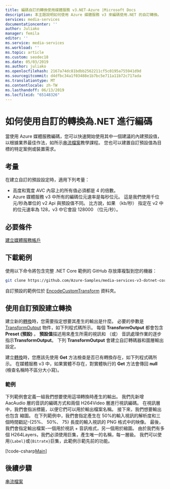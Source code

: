 ```yaml
---
title: 編碼自訂的轉換使用媒體服務 v3.NET-Azure |Microsoft Docs
description: 本主題說明如何使用 Azure 媒體服務 v3 來編碼使用.NET 的自訂轉換。
services: media-services
documentationcenter: ''
author: Juliako
manager: femila
editor: ''
ms.service: media-services
ms.workload: ''
ms.topic: article
ms.custom: seodec18
ms.date: 05/03/2019
ms.author: juliako
ms.openlocfilehash: 2167a74dc81bdbb2562211cf5c0195a755941d9d
ms.sourcegitcommit: d4dfbc34a1f03488e1b7bc5e711a11b72c717ada
ms.translationtype: MT
ms.contentlocale: zh-TW
ms.lasthandoff: 06/13/2019
ms.locfileid: "65148326"
---
```

# <a name="how-to-encode-with-a-custom-transform---net"></a>如何使用自訂的轉換為.NET 進行編碼

當使用 Azure 媒體服務編碼，您可以快速開始使用其中一個建議的內建預設值，以根據業界最佳作法，如所示[串流檔案](stream-files-tutorial-with-api.md)教學課程。 您也可以建置自訂預設值為目標的特定案例或裝置需求。

## <a name="considerations"></a>考量

在建立自訂的預設設定時，適用下列考量：

* 高度和寬度 AVC 內容上的所有值必須都是 4 的倍數。
* Azure 媒體服務 v3 中所有的編碼位元速率是每秒位元。 這是我們使用千位元/秒為單位的 v2 Api 與預設值不同。 比方說，如果 （kb/秒） 指定在 v2 中的位元速率為 128，v3 中它會設 128000 （位元/秒）。

## <a name="prerequisites"></a>必要條件 

[建立媒體服務帳戶](create-account-cli-how-to.md)

## <a name="download-the-sample"></a>下載範例

使用以下命令將包含完整 .NET Core 範例的 GitHub 存放庫複製到您的機器：  

 ```bash
 git clone https://github.com/Azure-Samples/media-services-v3-dotnet-core-tutorials.git
 ```
 
自訂預設的範例位於 [EncodeCustomTransform](https://github.com/Azure-Samples/media-services-v3-dotnet-core-tutorials/blob/master/NETCore/EncodeCustomTransform/) 資料夾。

## <a name="create-a-transform-with-a-custom-preset"></a>使用自訂預設建立轉換 

建立新的[轉換](https://docs.microsoft.com/rest/api/media/transforms)時，您需要指定想要其產生的輸出是什麼。 必要的參數是 [TransformOutput](https://docs.microsoft.com/rest/api/media/transforms/createorupdate#transformoutput) 物件，如下列程式碼所示。 每個 **TransformOutput** 都會包含 **Preset (預設)** 。 **預設值**描述用來產生所需的視訊和 （或） 音訊處理作業的逐步指示**TransformOutput**。 下列 **TransformOutput** 會建立自訂轉碼器和圖層輸出設定。

建立[轉換](https://docs.microsoft.com/rest/api/media/transforms)時，您應該先使用 **Get** 方法檢查是否已有轉換存在，如下列程式碼所示。 在媒體服務 v3 中，如果實體不存在，對實體執行的 **Get** 方法會傳回 **null** (檢查名稱時不區分大小寫)。

### <a name="example"></a>範例

下列範例會定義一組我們想要使用這項轉換時產生的輸出。 我們先新增 AacAudio 層的音訊的編碼方式和兩個 H264Video 層進行視訊編碼。 在視訊層中，我們會指派標籤，以便它們可以用於輸出檔案名稱。 接下來，我們想要輸出也包含 縮圖。 在下列範例中，我們會指定產生在 50%的輸入視訊的解析度和三個時間戳記-{25%、 50%、 75} 長度的輸入視訊的 PNG 格式中的映像。 最後，我們會指定輸出檔案-一個用於視訊 + 音訊格式，另一個用於縮圖。 由於我們有多個 H264Layers，我們必須使用巨集，產生唯一的名稱，每一層級。 我們可以使用`{Label}`或`{Bitrate}`巨集，此範例示範先前的功能。

[!code-csharp[Main](../../../media-services-v3-dotnet-core-tutorials/NETCore/EncodeCustomTransform/MediaV3ConsoleApp/Program.cs#EnsureTransformExists)]

## <a name="next-steps"></a>後續步驟

[串流檔案](stream-files-tutorial-with-api.md) 
